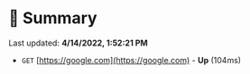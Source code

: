 # 📖 Summary
Last updated: **4/14/2022, 1:52:21 PM**

- `GET` [https://google.com](https://google.com) - **Up** (104ms)
